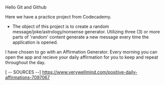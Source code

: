 Hello Git and Github

Here we have a practice project from Codecademy.
- The object of this project is to create a random message/joke/astrology/nonsense generator. Utilizing three (3) or more parts of 'random' content generate a new message every time the application is opened.

I have chosen to go with an Affirmation Generator. Every morning you can open the app and recieve your daily affirmation for you to keep and repeat throughout the day.


 [ -- SOURCES --]
 https://www.verywellmind.com/positive-daily-affirmations-7097067
 